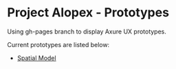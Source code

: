 # Project Alopex - Prototypes

Using gh-pages branch to display Axure UX prototypes.

Current prototypes are listed below:
* [Spatial Model][1]

[1]: linkgoeshere